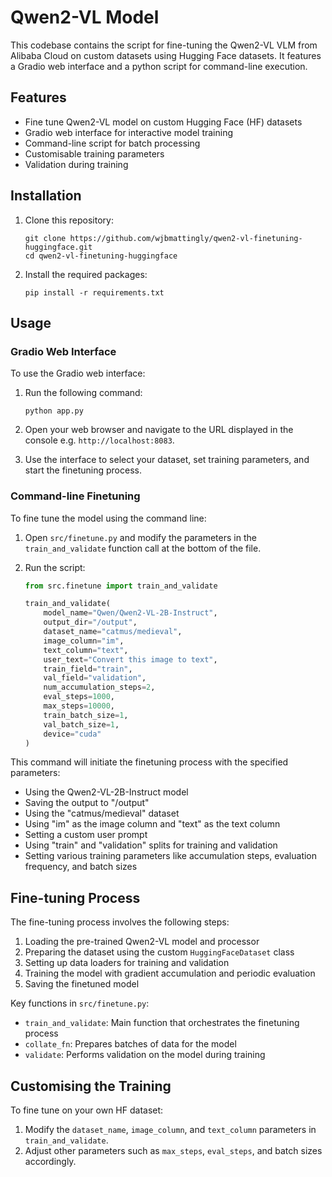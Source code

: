 # Qwen2-VL Model

This codebase contains the script for fine-tuning the Qwen2-VL VLM from Alibaba Cloud on custom datasets using Hugging Face datasets. It features a Gradio web interface and a python script for command-line execution.

## Features

- Fine tune Qwen2-VL model on custom Hugging Face (HF) datasets
- Gradio web interface for interactive model training
- Command-line script for batch processing
- Customisable training parameters
- Validation during training

## Installation

1. Clone this repository:
   ```
   git clone https://github.com/wjbmattingly/qwen2-vl-finetuning-huggingface.git
   cd qwen2-vl-finetuning-huggingface
   ```

2. Install the required packages:
   ```
   pip install -r requirements.txt
   ```

## Usage

### Gradio Web Interface

To use the Gradio web interface:

1. Run the following command:
   ```
   python app.py
   ```

2. Open your web browser and navigate to the URL displayed in the console e.g. `http://localhost:8083`.

3. Use the interface to select your dataset, set training parameters, and start the finetuning process.

### Command-line Finetuning

To fine tune the model using the command line:

1. Open `src/finetune.py` and modify the parameters in the `train_and_validate` function call at the bottom of the file.

2. Run the script:
   ```python
   from src.finetune import train_and_validate

   train_and_validate(
       model_name="Qwen/Qwen2-VL-2B-Instruct",
       output_dir="/output",
       dataset_name="catmus/medieval",
       image_column="im",
       text_column="text",
       user_text="Convert this image to text",
       train_field="train",
       val_field="validation",
       num_accumulation_steps=2,
       eval_steps=1000,
       max_steps=10000,
       train_batch_size=1,
       val_batch_size=1,
       device="cuda"
   )
   ```

This command will initiate the finetuning process with the specified parameters:

- Using the Qwen2-VL-2B-Instruct model
- Saving the output to "/output"
- Using the "catmus/medieval" dataset
- Using "im" as the image column and "text" as the text column
- Setting a custom user prompt
- Using "train" and "validation" splits for training and validation
- Setting various training parameters like accumulation steps, evaluation frequency, and batch sizes

## Fine-tuning Process

The fine-tuning process involves the following steps:

1. Loading the pre-trained Qwen2-VL model and processor
2. Preparing the dataset using the custom `HuggingFaceDataset` class
3. Setting up data loaders for training and validation
4. Training the model with gradient accumulation and periodic evaluation
5. Saving the finetuned model

Key functions in `src/finetune.py`:

- `train_and_validate`: Main function that orchestrates the finetuning process
- `collate_fn`: Prepares batches of data for the model
- `validate`: Performs validation on the model during training

## Customising the Training

To fine tune on your own HF dataset:

1. Modify the `dataset_name`, `image_column`, and `text_column` parameters in `train_and_validate`.
2. Adjust other parameters such as `max_steps`, `eval_steps`, and batch sizes accordingly.
